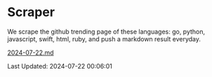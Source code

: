 # Scraper

We scrape the github trending page of these languages: go, python, javascript, swift, html, ruby, and push a markdown result everyday.

[2024-07-22.md](https://github.com/henson/Scraper/blob/master/2024-07-22.md)

Last Updated: 2024-07-22 00:06:01